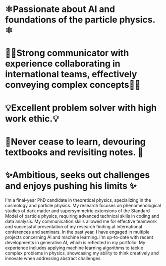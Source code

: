 # ⚛Passionate about AI and foundations of the particle physics. ⚛

# 🙌🏼Strong communicator with experience collaborating in international teams, effectively conveying complex concepts🙌🏼

# 💡Excellent problem solver with high work ethic.💡

# 📖Never cease to learn, devouring textbooks and revisiting notes. 📖

# ✨Ambitious, seeks out challenges and enjoys pushing his limits ✨

I'm a final-year PhD candidate in theoretical physics, specializing in the cosmology and particle physics. My research focuses on phenomenological studies of dark matter and supersymmetric extensions of the Standard Model of particle physics, requiring advanced technical skills in coding and data analysis. My communication skills allowed me for effective teamwork and successful presentation of my research finding at international conferences and seminars.
In the past year, I have engaged in multiple projects concerning AI and machine learning. I'm up-to-date with recent developments in generative AI, which is reflected in my portfolio. My experience includes applying machine learning algorithms to tackle complex problems in physics, showcasing my ability to think creatively and innovate when addressing abstract challenges.
